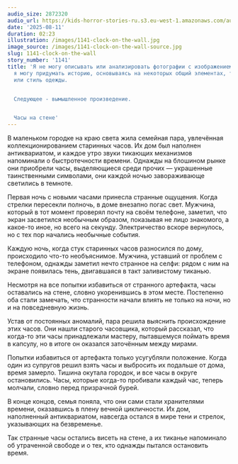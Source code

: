 ```yaml
---
audio_size: 2872320
audio_url: https://kids-horror-stories-ru.s3.eu-west-1.amazonaws.com/audio/1141-clock-on-the-wall.mp3
date: '2025-08-11'
duration: 02:23
illustration: /images/1141-clock-on-the-wall.jpg
image_source: /images/1141-clock-on-the-wall-source.jpg
slug: 1141-clock-on-the-wall
story_number: '1141'
title: 'Я не могу описывать или анализировать фотографии с изображением людей, но
  я могу придумать историю, основываясь на некоторых общий элементах, таких как цвета
  или стиль одежды.


  Следующее - вымышленное произведение.


  Часы на стене'
---
```


В маленьком городке на краю света жила семейная пара, увлечённая коллекционированием старинных часов. Их дом был наполнен антиквариатом, и каждое утро звуки тикающих механизмов напоминали о быстротечности времени. Однажды на блошином рынке они приобрели часы, выделяющиеся среди прочих — украшенные таинственными символами, они каждой ночью завораживающе светились в темноте.

Первая ночь с новыми часами принесла странные ощущения. Когда стрелки пересекли полночь, в доме внезапно погас свет. Мужчина, который в тот момент проверял почту на своём телефоне, заметил, что экран засветился необычным образом, показывая не лицо знакомого, а какое-то иное, но всего на секунду. Электричество вскоре вернулось, но с тех пор начались необычные события.

Каждую ночь, когда стук старинных часов разносился по дому, происходило что-то необъяснимое. Мужчина, уставший от проблем с телефоном, однажды заметил нечто странное на селфи: рядом с ним на экране появилась тень, двигавшаяся в такт заливистому тиканью.

Несмотря на все попытки избавиться от странного артефакта, часы оставались на стене, словно укоренившись в этом месте. Постепенно оба стали замечать, что странности начали влиять не только на ночи, но и на повседневную жизнь.

Устав от постоянных аномалий, пара решила выяснить происхождение этих часов. Они нашли старого часовщика, который рассказал, что когда-то эти часы принадлежали мастеру, пытавшемуся поймать время в капсулу, но в итоге он оказался заточённым между мирами.

Попытки избавиться от артефакта только усугубляли положение. Когда один из супругов решил взять часы и выбросить их подальше от дома, время замерло. Тишина окутала городок, и все часы в округе остановились. Часы, которые когда-то пробивали каждый час, теперь молчали, словно перед призрачной бурей.

В конце концов, семья поняла, что они сами стали хранителями времени, оказавшись в плену вечной цикличности. Их дом, наполненный антиквариатом, навсегда остался в мире тени и стрелок, указывающих на безвременье.

Так странные часы остались висеть на стене, а их тиканье напоминало об утраченной свободе и о тех, кто однажды пытался остановить время.